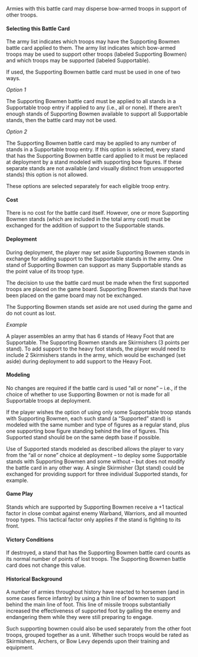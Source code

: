 Armies with this battle card may disperse bow-armed troops in support of other troops.

#### Selecting this Battle Card
The army list indicates which troops may have the Supporting Bowmen battle card applied to them. The army list indicates which bow-armed troops may be used to support other troops (labeled Supporting Bowmen) and which troops may be supported (labeled Supportable).

If used, the Supporting Bowmen battle card must be used in one of two ways.

*Option 1*

The Supporting Bowmen battle card must be applied to all stands in a Supportable troop entry if applied to any (i.e., all or none). If there aren’t enough stands of Supporting Bowmen available to support all Supportable stands, then the battle card may not be used.

*Option 2*

The  Supporting Bowmen battle card may be applied to any number of stands in a Supportable troop entry. If this option is selected, every stand that has the Supporting Bowmen battle card applied to it must be replaced at deployment by a stand modeled with supporting bow figures.  If these separate stands are not available (and visually distinct from unsupported stands) this option is not allowed.

These options are selected separately for each eligible troop entry.

#### Cost
There is no cost for the battle card itself. However, one or more Supporting Bowmen stands (which are included in the total army cost) must be exchanged for the addition of support to the Supportable stands. 

#### Deployment
During deployment, the player may set aside Supporting Bowmen stands in exchange for adding support to the Supportable stands in the army. One stand of Supporting Bowmen can support as many Supportable stands as the point value of its troop type. 

The decision to use the battle card must be made when the first supported troops are placed on the game board. Supporting Bowmen stands that have been placed on the game board may not be exchanged.

The Supporting Bowmen stands set aside are not used during the game and do not count as lost.

*Example*

A player assembles an army that has 6 stands of Heavy Foot that are Supportable. The Supporting Bowmen stands are Skirmishers (3 points per stand). To add support to the heavy foot stands, the player would need to include 2 Skirmishers stands in the army, which would be exchanged (set aside) during deployment to add support to the Heavy Foot.

#### Modeling
No changes are required if the battle card is used “all or none” – i.e., if the choice of whether to use Supporting Bowmen or not is made for all Supportable troops at deployment.

If the player wishes the option of using only some Supportable troop stands with Supporting Bowmen, each such stand (a “Supported” stand) is modeled with the same number and type of figures as a regular stand, plus one supporting bow figure standing behind the line of figures.  This Supported stand should be on the same depth base if possible.

Use of Supported stands modeled as described allows the player to vary from the “all or none” choice at deployment – to deploy some Supportable stands with Supporting Bowmen and some without – but does not modify the battle card in any other way.  A single Skirmisher (3pt stand) could be exchanged for providing support for three individual Supported stands, for example.

#### Game Play
Stands which are supported by Supporting Bowmen receive a +1 tactical factor in close combat against enemy Warband, Warriors, and all mounted troop types. This tactical factor only applies if the stand is fighting to its front.

#### Victory Conditions
If destroyed, a stand that has the Supporting Bowmen battle card counts as its normal number of points of lost troops. The Supporting Bowmen battle card does not change this value.

#### Historical Background
A number of armies throughout history have reacted to horsemen (and in some cases fierce infantry) by using a thin line of bowmen to support behind the main line of foot.  This line of missile troops substantially increased the effectiveness of supported foot by galling the enemy and endangering them while they were still preparing to engage.

Such supporting bowmen could also be used separately from the other foot troops, grouped together as a unit.  Whether such troops would be rated as Skirmishers, Archers, or Bow Levy depends upon their training and equipment.
